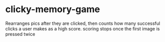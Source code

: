 # clicky-memory-game
Rearranges pics after they are clicked, then counts how many successful clicks a user makes as a high score. scoring stops once the first image is pressed twice 
